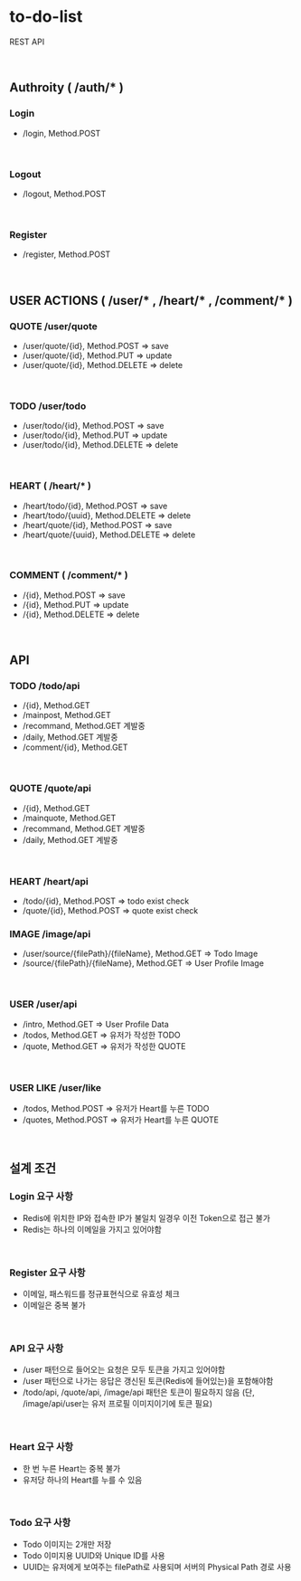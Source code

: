 # to-do-list

REST API

<br/>

## Authroity ( /auth/* )
### Login
  - /login, Method.POST

<br/>

### Logout
  - /logout, Method.POST

<br/>

### Register
  - /register, Method.POST

<br/>

## USER ACTIONS ( /user/* , /heart/* , /comment/* )

### QUOTE /user/quote
  - /user/quote/{id}, Method.POST => save
  - /user/quote/{id}, Method.PUT => update
  - /user/quote/{id}, Method.DELETE => delete

<br/>

### TODO /user/todo  
  - /user/todo/{id}, Method.POST => save
  - /user/todo/{id}, Method.PUT => update
  - /user/todo/{id}, Method.DELETE => delete

<br/>

### HEART ( /heart/* )
  - /heart/todo/{id}, Method.POST => save
  - /heart/todo/{uuid}, Method.DELETE => delete
  - /heart/quote/{id}, Method.POST => save
  - /heart/quote/{uuid}, Method.DELETE => delete

<br/>

### COMMENT ( /comment/* )
  - /{id}, Method.POST => save
  - /{id}, Method.PUT => update
  - /{id}, Method.DELETE => delete

<br/>

## API
### TODO /todo/api
  - /{id}, Method.GET
  - /mainpost, Method.GET
  - /recommand, Method.GET 계발중
  - /daily, Method.GET 계발중
  - /comment/{id}, Method.GET

<br/>

### QUOTE /quote/api
  - /{id}, Method.GET
  - /mainquote, Method.GET
  - /recommand, Method.GET 계발중
  - /daily, Method.GET 계발중

<br/>

### HEART /heart/api
  - /todo/{id}, Method.POST => todo exist check
  - /quote/{id}, Method.POST => quote exist check

### IMAGE /image/api
  - /user/source/{filePath}/{fileName}, Method.GET => Todo Image
  - /source/{filePath}/{fileName}, Method.GET => User Profile Image
 
<br/>

### USER /user/api
  - /intro, Method.GET => User Profile Data
  - /todos, Method.GET => 유저가 작성한 TODO
  - /quote, Method.GET => 유저가 작성한 QUOTE

<br/>

### USER LIKE /user/like
  - /todos, Method.POST => 유저가 Heart를 누른 TODO
  - /quotes, Method.POST => 유저가 Heart를 누른 QUOTE

<br/>

## 설계 조건
### Login 요구 사항
  - Redis에 위치한 IP와 접속한 IP가 불일치 일경우 이전 Token으로 접근 불가
  - Redis는 하나의 이메일을 가지고 있어야함

<br/>

### Register 요구 사항
  - 이메일, 패스워드를 정규표현식으로 유효성 체크
  - 이메일은 중복 불가

<br/>

### API 요구 사항
  - /user 패턴으로 들어오는 요청은 모두 토큰을 가지고 있어야함
  - /user 패턴으로 나가는 응답은 갱신된 토큰(Redis에 들어있는)을 포함해야함
  - /todo/api, /quote/api, /image/api 패턴은 토큰이 필요하지 않음 (단, /image/api/user는 유저 프로필 이미지이기에 토큰 필요)

<br/>

### Heart 요구 사항
  - 한 번 누른 Heart는 중복 불가
  - 유저당 하나의 Heart를 누를 수 있음

<br/>


### Todo 요구 사항
  - Todo 이미지는 2개만 저장
  - Todo 이미지용 UUID와 Unique ID를 사용 
  - UUID는 유저에게 보여주는 filePath로 사용되며 서버의 Physical Path 경로 사용

